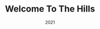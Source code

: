 ---
discogs_id: 28378276
discogs_master_id: 3256303
title: Welcome To The Hills
artists: ['Yussef Dayes Trio']
date: 2021
genre: ['Jazz']
image: Welcome To The Hills-28378276.jpg
label: Cashmere Thoughts Recordings
styles: ['Contemporary Jazz']
video: https://www.youtube.com/watch?v=TLWygV_OGc0
category: Nu Jazz
---